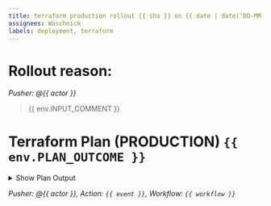 ```yaml
---
title: terraform production rollout {{ sha }} on {{ date | date('DD-MM-YYYY') }}
assignees: Waschnick
labels: deployment, terraform
---
```


# Rollout reason:

*Pusher: @{{ actor }}*

> {{ env.INPUT_COMMENT }}

# Terraform Plan (PRODUCTION) `{{ env.PLAN_OUTCOME }}`

<details><summary>Show Plan Output</summary>

```{{env.PLAN}}```

</details>

*Pusher: @{{ actor }}, Action: `{{ event }}`, Workflow: `{{ workflow }}`*